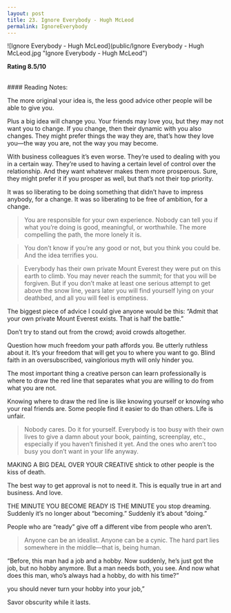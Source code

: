 ```yaml
---
layout: post
title: 23. Ignore Everybody - Hugh McLeod
permalink: IgnoreEverybody
---
```


![Ignore Everybody - Hugh McLeod](public/Ignore Everybody - Hugh McLeod.jpg "Ignore Everybody - Hugh McLeod")
 

**Rating 8.5/10** 

<br>
#### Reading Notes:


The more original your idea is, the less good advice other people will be able to give you.

Plus a big idea will change you. Your friends may love you, but they may not want you to change. If you change, then their dynamic with you also changes. They might prefer things the way they are, that’s how they love you—the way you are, not the way you may become.

With business colleagues it’s even worse. They’re used to dealing with you in a certain way. They’re used to having a certain level of control over the relationship. And they want whatever makes them more prosperous. Sure, they might prefer it if you prosper as well, but that’s not their top priority.

It was so liberating to be doing something that didn’t have to impress anybody, for a change.
It was so liberating to be free of ambition, for a change.

> You are responsible for your own experience. Nobody can tell you if what you’re doing is good, meaningful, or worthwhile. The more compelling the path, the more lonely it is.

> You don’t know if you’re any good or not, but you think you could be. And the idea terrifies you.

> Everybody has their own private Mount Everest they were put on this earth to climb.
You may never reach the summit; for that you will be forgiven. But if you don’t make at least one serious attempt to get above the snow line, years later you will find yourself lying on your deathbed, and all you will feel is emptiness.

The biggest piece of advice I could give anyone would be this: “Admit that your own private Mount Everest exists. That is half the battle.”

Don’t try to stand out from the crowd; avoid crowds altogether.

Question how much freedom your path affords you. Be utterly ruthless about it.
It’s your freedom that will get you to where you want to go. Blind faith in an oversubscribed, vainglorious myth will only hinder you.

The most important thing a creative person can learn professionally is where to draw the red line that separates what you are willing to do from what you are not.

Knowing where to draw the red line is like knowing yourself or knowing who your real friends are. Some people find it easier to do than others. Life is unfair.

> Nobody cares. Do it for yourself. Everybody is too busy with their own lives to give a damn about your book, painting, screenplay, etc., especially if you haven’t finished it yet. And the ones who aren’t too busy you don’t want in your life anyway.

MAKING A BIG DEAL OVER YOUR CREATIVE shtick to other people is the kiss of death.

The best way to get approval is not to need it. This is equally true in art and business. And love.

THE MINUTE YOU BECOME READY IS THE MINUTE you stop dreaming. Suddenly it’s no longer about “becoming.” Suddenly it’s about “doing.”

People who are “ready” give off a different vibe from people who aren’t.

> Anyone can be an idealist. Anyone can be a cynic. The hard part lies somewhere in the middle—that is, being human.

“Before, this man had a job and a hobby. Now suddenly, he’s just got the job, but no hobby anymore. But a man needs both, you see. And now what does this man, who’s always had a hobby, do with his time?”

you should never turn your hobby into your job,”

Savor obscurity while it lasts.